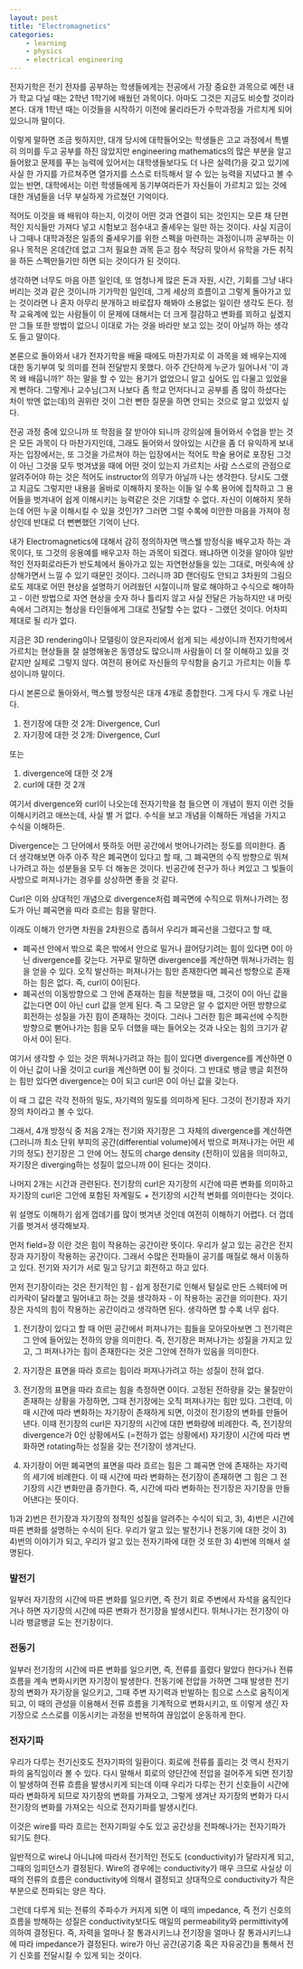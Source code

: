 ```yaml
---
layout: post
title: "Electromagnetics"
categories:
    - learning
    - physics
    - electrical engineering
---
```


전자기학은 전기 전자를 공부하는 학생들에게는 전공에서 가장 중요한 과목으로 예전 내가 학교 다닐 때는 2학년 1학기에 배웠던 과목이다. 아마도 그것은 지금도 비슷할 것이라 본다. 대개 1학년 때는 이것들을 시작하기 이전에 물리라든가 수학과정을 가르치게 되어있으니까 말이다.

이렇게 말하면 조금 뭣하지만, 대개 당시에 대학들어오는 학생들은 고교 과정에서 특별히 의미를 두고 공부를 하진 않았지만 engineering mathematics의 많은 부분을 알고 들어왔고 문제를 푸는 능력에 있어서는 대학생들보다도 더 나은 실력(?)을 갖고 있기에 사실 한 가지를 가르쳐주면 열가지를 스스로 터득해서 알 수 있는 능력을 지녔다고 볼 수 있는 반면, 대학에서는 이런 학생들에게 동기부여라든가 자신들이 가르치고 있는 것에 대한 개념들을 너무 부실하게 가르쳤던 기억이다. 

적어도 이것을 왜 배워야 하는지, 이것이 어떤 것과 연결이 되는 것인지는 모른 채 단편적인 지식들만 가져다 넣고 시험보고 점수내고 줄세우는 일만 하는 것이다. 사실 지금이나 그때나 대학과정은 일종의 줄세우기를 위한 스펙을 마련하는 과정이니까 공부하는 이유나 목적은 온데간데 없고 그저 필요한 과목 듣고 점수 적당히 맞아서 유학을 가든 취직을 하든 스펙만들기만 하면 되는 것이다가 된 것이다.

생각하면 너무도 마음 아픈 일인데, 또 엄청나게 많은 돈과 자원, 시간, 기회를 그냥 내다버리는 것과 같은 것이니까 기가막힌 일인데, 그게 세상의 흐름이고 그렇게 돌아가고 있는 것이라면 나 혼자 아무리 분개하고 바로잡자 해봐야 소용없는 일이란 생각도 든다. 정작 교육계에 있는 사람들이 이 문제에 대해서는 더 크게 절감하고 변화를 꾀하고 싶겠지만 그들 또한 방법이 없으니 이대로 가는 것을 바라만 보고 있는 것이 아닐까 하는 생각도 들고 말이다.

본론으로 돌아와서 내가 전자기학을 배울 때에도 마찬가지로 이 과목을 왜 배우는지에 대한 동기부여 및 의미를 전혀 전달받지 못했다. 아주 간단하게 누군가 일어나서 '이 과목 왜 배웁니까?' 하는 말을 할 수 있는 용기가 없었으니 알고 싶어도 입 다물고 있었을게 뻔하다. 그렇게나 교수님(그저 나보다 좀 학교 먼저다니고 공부를 좀 많이 하셨다는 차이 밖엔 없는데)의 권위란 것이 그런 뻔한 질문을 하면 안되는 것으로 알고 있었지 싶다. 

전공 과정 중에 있으니까 또 학점을 잘 받아야 되니까 강의실에 들어와서 수업을 받는 것은 모든 과목이 다 마찬가지인데, 그래도 들어와서 앉아있는 시간을 좀 더 유익하게 보내자는 입장에서는, 또 그것을 가르쳐야 하는 입장에서는 적어도 학술 용어로 포장된 그것이 아닌 그것을 모두 벗겨냈을 때에 어떤 것이 있는지 가르치는 사람 스스로의 관점으로 알려주어야 하는 것은 적어도 instructor의 의무가 아닐까 나는 생각한다. 당시도 그랬고 지금도 그렇지만 내용을 올바로 이해하지 못하는 이들 일 수록 용어에 집착하고 그 용어들을 벗겨내어 쉽게 이해시키는 능력같은 것은 기대할 수 없다. 자신이 이해하지 못하는데 어떤 누굴 이해시킬 수 있을 것인가? 그러면 그럴 수록에 미안한 마음을 가져야 정상인데 반대로 더 뻔뻔했던 기억이 난다.

내가 Electromagnetics에 대해서 감히 정의하자면 맥스웰 방정식을 배우고자 하는 과목이다, 또 그것의 응용예를 배우고자 하는 과목이 되겠다. 왜냐하면 이것을 알아야 일반적인 전자회로라든가 반도체에서 돌아가고 있는 자연현상들을 있는 그대로, 머릿속에 상상해가면서 느낄 수 있기 때문인 것이다. 그러니까 3D 랜더링도 안되고 3차원의 그림으로도 제대로 어떤 현상을 설명하기 어려웠던 시절이니까 말로 해야하고 수식으로 해야하고 - 이런 방법으로 자연 현상을 숫자 하나 틀리지 않고 사실 전달은 가능하지만 내 머릿속에서 그려지는 형상을 타인들에게 그대로 전달할 수는 없다 - 그랬던 것이다. 어차피 제대로 될 리가 없다. 

지금은 3D rendering이나 모델링이 앉은자리에서 쉽게 되는 세상이니까 전자기학에서 가르치는 현상들을 잘 설명해놓은 동영상도 많으니까 사람들이 더 잘 이해하고 있을 것 같지만 실제로 그렇지 않다. 여전히 용어로 자신들의 무식함을 숨기고 가르치는 이들 투성이니까 말이다.

다시 본론으로 돌아와서, 맥스웰 방정식은 대개 4개로 종합한다. 그게 다시 두 개로 나뉜다. 

1) 전기장에 대한 것 2개: Divergence, Curl
2) 자기장에 대한 것 2개: Divergence, Curl

또는
1) divergence에 대한 것 2개
2) curl에 대한 것 2개

여기서 divergence와 curl이 나오는데 전자기학을 첨 들으면 이 개념이 뭔지 이런 것들 이해시키려고 애쓰는데, 사실 별 거 없다. 수식을 보고 개념을 이해하든 개념을 가지고 수식을 이해하든.

Divergence는 그 단어에서 뜻하듯 어떤 공간에서 벗어나가려는 정도를 의미한다. 좀 더 생각해보면 아주 아주 작은 폐곡면이 있다고 할 때, 그 폐곡면의 수직 방향으로 뛰쳐나가려고 하는 성분들을 모두 더 해놓은 것이다. 빈공간에 전구가 하나 켜있고 그 빛들이 사방으로 퍼져나가는 경우를 상상하면 좋을 것 같다.

Curl은 이와 상대적인 개념으로 divergence처럼 폐곡면에 수직으로 뛰쳐나가려는 정도가 아닌 폐곡면을 따라 흐르는 힘을 말한다. 

이래도 이해가 안가면 차원을 2차원으로 좁혀서 우리가 폐곡선을 그렸다고 할 때, 

- 폐곡선 안에서 밖으로 혹은 밖에서 안으로 밀거나 끌어당기려는 힘이 있다면 0이 아닌 divergence를 갖는다. 거꾸로 말하면 divergence를 계산하면 뛰쳐나가려는 힘을 얻을 수 있다. 오직 발산하는 퍼져나가는 힘만 존재한다면 폐곡선 방향으로 존재하는 힘은 없다. 즉, curl이 0이된다. 
- 폐곡선의 이동방향으로 그 안에 존재하는 힘을 적분했을 때, 그것이 0이 아닌 값을 값는다면 0이 아닌 curl 값을 얻게 된다. 즉 그 모양은 알 수 없지만 어떤 방향으로 회전하는 성질을 가진 힘이 존재하는 것이다. 그러나 그러한 힘은 폐곡선에 수직한 방향으로 뻗어나가는 힘을 모두 더했을 때는 들어오는 것과 나오는 힘의 크기가 같아서 0이 된다. 

여기서 생각할 수 있는 것은 뛰쳐나가려고 하는 힘이 있다면 divergence를 계산하면 0이 아닌 값이 나올 것이고 curl을 계산하면 0이 될 것이다. 그 반대로 뱅글 뱅글 회전하는 힘만 있다면 divergence는 0이 되고 curl은 0이 아닌 값을 갖는다. 

이 때 그 값은 각각 전하의 밀도, 자기력의 밀도를 의미하게 된다. 그것이 전기장과 자기장의 차이라고 볼 수 있다. 

그래서, 4개 방정식 중 처음 2개는 전기와 자기장은 그 자체의 divergence를 계산하면 (그러니까 최소 단위 부피의 공간(differential volume)에서 밖으로 퍼져나가는 어떤 세기의 정도) 전기장은 그 안에 어느 정도의 charge density (전하)이 있음을 의미하고, 자기장은 diverging하는 성질이 없으니까 0이 된다는 것이다. 

나머지 2개는 시간과 관련된다. 전기장의 curl은 자기장의 시간에 따른 변화를 의미하고 자기장의 curl은 그안에 포함된 자계밀도 + 전기장의 시간적 변화를 의미한다는 것이다.

위 설명도 이해하기 쉽게 껍데기를 많이 벗겨낸 것인데 여전히 이해하기 어렵다. 더 껍데기를 벗겨서 생각해보자.

먼저 field=장 이란 것은 힘이 작용하는 공간이란 뜻이다. 우리가 살고 있는 공간은 전지장과 자기장이 작용하는 공간이다. 그래서 수많은 전파들이 공기를 매질로 해서 이동하고 있다. 전기와 자기가 서로 밀고 당기고 회전하고 하고 있다. 

먼저 전기장이라는 것은 전기적인 힘 - 쉽게 정전기로 인해서 털실로 만든 스웨터에 머리카락이 달라붙고 밀어내고 하는 것을 생각하자 - 이 작용하는 공간을 의미한다. 자기장은 자석의 힘이 작용하는 공간이라고 생각하면 된다. 생각하면 할 수록 너무 쉽다.  

1) 전기장이 있다고 할 때 어떤 공간에서 퍼져나가는 힘들을 모아모아보면 그 전기력은 그 안에 들어있는 전하의 양을 의미한다. 즉, 전기장은 퍼져나가는 성질을 가지고 있고, 그 퍼져나가는 힘이 존재한다는 것은 그안에 전하가 있음을 의미한다.

2) 자기장은 표면을 따라 흐르는 힘이라 퍼져나가려고 하는 성질이 전혀 없다. 

3) 전기장의 표면을 따라 흐르는 힘을 측정하면 0이다. 고정된 전하량을 갖는 물질만이 존재하는 상황을 가정하면, 그때 전기장에는 오직 퍼져나가는 힘만 있다. 그런데, 이때 시간에 따라 변화하는 자기장이 존재하게 되면, 이것이 전기장의 변화를 만들어낸다. 이때 전기장의 curl은 자기장의 시간에 대한 변화량에 비례한다. 즉, 전기장의 divergence가 0인 상황에서도 (=전하가 없는 상황에서) 자기장이 시간에 따라 변화하면 rotating하는 성질을 갖는 전기장이 생겨난다. 

4) 자기장이 어떤 폐곡면의 표면을 따라 흐르는 힘은 그 폐곡면 안에 존재하는 자기력의 세기에 비례한다. 이 때 시간에 따라 변화하는 전기장이 존재하면 그 힘은 그 전기장의 시간 변화만큼 증가한다. 즉, 시간에 따라 변화하는 전기장은 자기장을 만들어낸다는 뜻이다.

1)과 2)번은 전기장과 자기장의 정적인 성질을 알려주는 수식이 되고, 3), 4)번은 시간에 따른 변화를 설명하는 수식이 된다. 우리가 알고 있는 발전기나 전동기에 대한 것이 3) 4)번의 이야기가 되고, 우리가 알고 있는 전자기파에 대한 것 또한 3) 4)번에 의해서 설명된다.

### 발전기

일부러 자기장의 시간에 따른 변화를 일으키면, 즉 전기 회로 주변에서 자석을 움직인다거나 하면 자기장의 시간에 따른 변화가 전기장을 발생시킨다. 뛰쳐나가는 전기장이 아니라 뱅글뱅글 도는 전기장이다. 

### 전동기

일부러 전기장의 시간에 따른 변화를 일으키면, 즉, 전류를 흘렸다 말았다 한다거나 전류 흐름을 계속 변화시키면 자기장이 발생한다. 전동기에 전압을 가하면 그때 발생한 전기장의 변화가 자기장을 일으키고, 그때 주변 자기력과 반발하는 힘으로 스스로 움직이게 되고, 이 때의 관성을 이용해서 전류 흐름을 기계적으로 변화시키고, 또 이렇게 생긴 자기장으로 스스로를 이동시키는 과정을 반복하여 끊임없이 운동하게 한다. 

### 전자기파

우리가 다루는 전기신호도 전자기파의 일환이다. 회로에 전류를 흘리는 것 역시 전자기파의 움직임이라 볼 수 있다. 다시 말해서 회로의 양단간에 전압을 걸어주게 되면 전기장이 발생하여 전류 흐름을 발생시키게 되는데 이때 우리가 다루는 전기 신호들이 시간에 따라 변화하게 되므로 자기장의 변화를 가져오고, 그렇게 생겨난 자기장의 변화가 다시 전기장의 변화를 가져오는 식으로 전자기파를 발생시킨다. 

이것은 wire를 따라 흐르는 전자기파일 수도 있고 공간상을 전파해나가는 전자기파가 되기도 한다. 

일반적으로 wire냐 아니냐에 따라서 전기적인 전도도 (conductivity)가 달라지게 되고, 그때의 임피던스가 결정된다. Wire의 경우에는 conductivity가 매우 크므로 사실상 이때의 전류의 흐름은 conductivity에 의해서 결정되고 상대적으로 conductivity가 작은 부분으로 전파되는 양은 작다.

그런데 다루게 되는 전류의 주파수가 커지게 되면 이 때의 impedance, 즉 전기 신호의 흐름을 방해하는 성질은 conductivity보다도 매일의 permeability와 permittivity에 의하여 결정된다. 즉, 자력을 얼마나 잘 통과시키느냐 전기장을 얼마나 잘 통과시키느냐에 따라 impedance가 결정된다. wire가 아닌 공간(공기중 혹은 자유공간)을 통해서 전기 신호를 전달시킬 수 있게 되는 것이다. 
